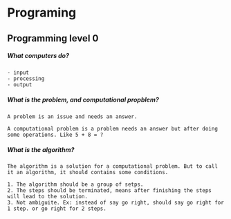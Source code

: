 # Programing

## Programming level 0

##### What computers do?
```
- input 
- processing
- output
```

##### What is the problem, and computational propblem?
```
A problem is an issue and needs an answer.

A computational problem is a problem needs an answer but after doing some operations. Like 5 + 8 = ?
```
##### What is the algorithm?
```
The algorithm is a solution for a computational problem. But to call it an algorithm, it should contains some conditions. 

1. The algorithm should be a group of setps.
2. The steps should be terminated, means after finishing the steps will lead to the solution.
3. Not ambiguite. Ex: instead of say go right, should say go right for 1 step. or go right for 2 steps.
```
